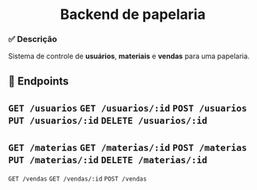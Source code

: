 <h1 style="text-align: center">Backend de papelaria</h1>

### ✅ Descrição
Sistema de controle de **usuários**, **materiais** e **vendas** para uma papelaria.

## 📌 Endpoints
`GET /usuarios`
`GET /usuarios/:id`
`POST /usuarios`
`PUT /usuarios/:id`
`DELETE /usuarios/:id`
---
`GET /materias`
`GET /materias/:id`
`POST /materias`
`PUT /materias/:id`
`DELETE /materias/:id`
---
`GET /vendas`
`GET /vendas/:id`
`POST /vendas`
